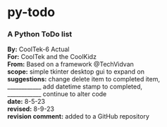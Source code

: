 # **py-todo**
### A Python ToDo list<br>
**By:** CoolTek-6 Actual<br>
**For:** CoolTek and the CoolKidz<br>
**From:** Based on a framework @TechVidvan<br>
**scope:** simple tkinter desktop gui to expand on<br>
**suggestions:** change delete item to completed item,<br>
____________ add datetime stamp to completed,<br>
____________ continue to alter code<br>
**date:** 8-5-23<br>
**revised:** 8-9-23 <br>
**revision comment:** added to a GitHub repository<br>


